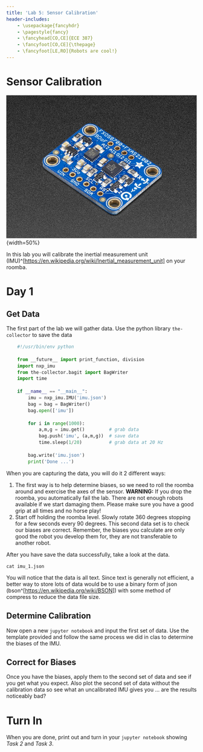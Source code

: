 ```yaml
---
title: 'Lab 5: Sensor Calibration'
header-includes:
    - \usepackage{fancyhdr}
    - \pagestyle{fancy}
    - \fancyhead[CO,CE]{ECE 387}
    - \fancyfoot[CO,CE]{\thepage}
    - \fancyfoot[LE,RO]{Robots are cool!}
---
```


# Sensor Calibration

![Adafruit inertial measurement unit](pics/imu-iso.jpg){width=50%}

In this lab you will calibrate the inertial measurement unit (IMU)^[https://en.wikipedia.org/wiki/Inertial_measurement_unit]
on your roomba.

# Day 1

## Get Data

The first part of the lab we will gather data. Use the python library
`the-collector` to save the data

```python
	#!/usr/bin/env python

	from __future__ import print_function, division
	import nxp_imu
	from the-collector.bagit import BagWriter
	import time

	if __name__ == "__main__":
		imu = nxp_imu.IMU('imu.json')
		bag = bag = BagWriter()
		bag.open(['imu'])

		for i in range(1000):
			a,m,g = imu.get()         # grab data
			bag.push('imu', (a,m,g))  # save data
			time.sleep(1/20)          # grab data at 20 Hz

		bag.write('imu.json')
		print('Done ...')
```

When you are capturing the data, you will do it 2 different ways:

1. The first way is to help determine biases, so we need to roll the roomba around and
exercise the axes of the sensor. **WARNING:** If you drop the roomba, you automatically
fail the lab. There are not enough robots available if we start damaging them. Please make
sure you have a good grip at all times and no horse play!
2. Start off holding the roomba level. Slowly rotate 360 degrees stopping for a few seconds
every 90 degrees. This second data set is to check our biases are correct. Remember, the
biases you calculate are only good the robot you develop them for, they are not transferable
to another robot.

After you have save the data successfully, take a look at the data.

	cat imu_1.json

You will notice that the data is all text. Since text is generally not efficient, a better
way to store lots of data would be to use a binary form of json (bson^[https://en.wikipedia.org/wiki/BSON])
with some method of compress to reduce the data file size.

## Determine Calibration

Now open a new `jupyter notebook` and input the first set of data. Use the
template provided and follow the same process we did in clas to determine the
biases of the IMU.

## Correct for Biases

Once you have the biases, apply them to the second set of data and see if you get what
you expect. Also plot the second set of data without the calibration data so see what
an uncalibrated IMU gives you ... are the results noticeably bad?

# Turn In

When you are done, print out and turn in your `jupyter notebook` showing *Task 2*
and *Task 3*.
